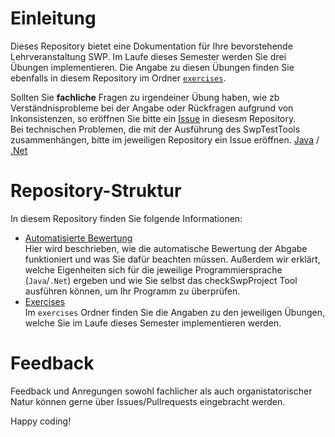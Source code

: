 # Einleitung

Dieses Repository bietet eine Dokumentation für Ihre bevorstehende Lehrveranstaltung SWP. Im Laufe dieses Semester werden Sie drei Übungen implementieren. Die Angabe zu diesen Übungen finden Sie ebenfalls in diesem Repository im Ordner [`exercises`](#).

Sollten Sie **fachliche** Fragen zu irgendeiner Übung haben, wie zb Verständnisprobleme bei der Angabe oder Rückfragen aufgrund von Inkonsistenzen, so eröffnen Sie bitte ein [Issue](https://github.com/fhtw-swp-tutorium/documentation/issues/new) in diesesm Repository.  
Bei technischen Problemen, die mit der Ausführung des SwpTestTools zusammenhängen, bitte im jeweiligen Repository ein Issue eröffnen. [Java](https://github.com/fhtw-swp-tutorium/java-swp-test-tool/issues/new) / [.Net](https://github.com/fhtw-swp-tutorium/dotNet-swp-test-tool/issues/new)

# Repository-Struktur

In diesem Repository finden Sie folgende Informationen:

- [Automatisierte Bewertung](#)  
  Hier wird beschrieben, wie die automatische Bewertung der Abgabe funktioniert und was Sie dafür beachten müssen. Außerdem wir erklärt, welche Eigenheiten sich für die jeweilige Programmiersprache (`Java`/`.Net`) ergeben und wie Sie selbst das checkSwpProject Tool ausführen können, um Ihr Programm zu überprüfen.
- [Exercises](#)  
  Im `exercises` Ordner finden Sie die Angaben zu den jeweiligen Übungen, welche Sie im Laufe dieses Semester implementieren werden.

# Feedback

Feedback und Anregungen sowohl fachlicher als auch organistatorischer Natur können gerne über Issues/Pullrequests eingebracht werden.

Happy coding!
